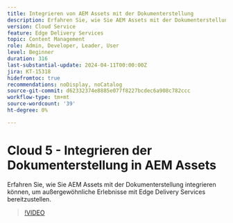 ```yaml
---
title: Integrieren von AEM Assets mit der Dokumenterstellung
description: Erfahren Sie, wie Sie AEM Assets mit der Dokumenterstellung integrieren.
version: Cloud Service
feature: Edge Delivery Services
topic: Content Management
role: Admin, Developer, Leader, User
level: Beginner
duration: 316
last-substantial-update: 2024-04-11T00:00:00Z
jira: KT-15318
hidefromtoc: true
recommendations: noDisplay, noCatalog
source-git-commit: d62332374e8885e077f8227bcdec6a908c782ccc
workflow-type: tm+mt
source-wordcount: '39'
ht-degree: 0%

---
```



# Cloud 5 - Integrieren der Dokumenterstellung in AEM Assets

Erfahren Sie, wie Sie AEM Assets mit der Dokumenterstellung integrieren können, um außergewöhnliche Erlebnisse mit Edge Delivery Services bereitzustellen.

>[!VIDEO](https://video.tv.adobe.com/v/3428302/?quality=12&learn=on)
